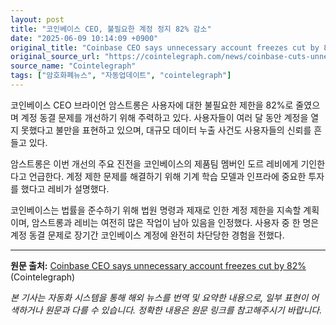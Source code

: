 ```yaml
---
layout: post
title: "코인베이스 CEO, 불필요한 계정 정지 82% 감소"
date: "2025-06-09 10:14:09 +0900"
original_title: "Coinbase CEO says unnecessary account freezes cut by 82%"
original_source_url: "https://cointelegraph.com/news/coinbase-cuts-unnecessary-account-restrictions?utm_source=rss_feed&utm_medium=rss&utm_campaign=rss_partner_inbound"
source_name: "Cointelegraph"
tags: ["암호화폐뉴스", "자동업데이트", "cointelegraph"]
---
```


코인베이스 CEO 브라이언 암스트롱은 사용자에 대한 불필요한 제한을 82%로 줄였으며 계정 동결 문제를 개선하기 위해 주력하고 있다. 사용자들이 여러 달 동안 계정을 열지 못했다고 불만을 표현하고 있으며, 대규모 데이터 누출 사건도 사용자들의 신뢰를 흔들고 있다.

암스트롱은 이번 개선의 주요 진전을 코인베이스의 제품팀 멤버인 도르 레비에게 기인한다고 언급한다. 계정 제한 문제를 해결하기 위해 기계 학습 모델과 인프라에 중요한 투자를 했다고 레비가 설명했다.

코인베이스는 법률을 준수하기 위해 법원 명령과 제재로 인한 계정 제한을 지속할 계획이며, 암스트롱과 레비는 여전히 많은 작업이 남아 있음을 인정했다. 사용자 중 한 명은 계정 동결 문제로 장기간 코인베이스 계정에 완전히 차단당한 경험을 전했다.

---
**원문 출처:** [Coinbase CEO says unnecessary account freezes cut by 82%](https://cointelegraph.com/news/coinbase-cuts-unnecessary-account-restrictions?utm_source=rss_feed&utm_medium=rss&utm_campaign=rss_partner_inbound) (Cointelegraph)

*본 기사는 자동화 시스템을 통해 해외 뉴스를 번역 및 요약한 내용으로, 일부 표현이 어색하거나 원문과 다를 수 있습니다. 정확한 내용은 원문 링크를 참고해주시기 바랍니다.*
